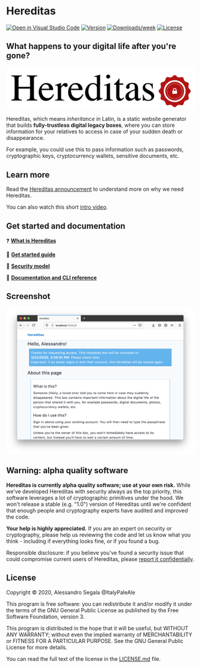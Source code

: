 # Hereditas

[![Open in Visual Studio Code](https://open.vscode.dev/badges/open-in-vscode.svg)](https://open.vscode.dev/ItalyPaleAle/hereditas)
[![Version](https://img.shields.io/npm/v/hereditas.svg)](https://npmjs.org/package/hereditas)
[![Downloads/week](https://img.shields.io/npm/dw/hereditas.svg)](https://npmjs.org/package/hereditas)
[![License](https://img.shields.io/npm/l/hereditas.svg)](https://github.com/ItalyPaleAle/hereditas/blob/master/package.json)

## What happens to your digital life after you're gone?

![Hereditas logo](./assets/hereditas-logo.png)

Hereditas, which means *inheritance* in Latin, is a static website generator that builds **fully-trustless digital legacy boxes**, where you can store information for your relatives to access in case of your sudden death or disappearance.

For example, you could use this to pass information such as passwords, cryptographic keys, cryptocurrency wallets, sensitive documents, etc.

## Learn more

Read the [Hereditas announcement](https://withblue.ink/2019/03/18/what-happens-to-your-digital-life-after-youre-gone-introducing-hereditas.html?utm_source=web&utm_campaign=hereditas-github) to understand more on why we need Hereditas.

You can also watch this short [intro video](https://www.youtube.com/watch?v=lZEKgB5dzQ4).

## Get started and documentation

❓ [**What is Hereditas**](https://hereditas.app)

🚀 [**Get started guide**](https://hereditas.app/guides/get-started.html)

🔐 [**Security model**](https://hereditas.app/introduction/security-model.html)

📘 [**Documentation and CLI reference**](https://hereditas.app)

## Screenshot

![Screenshot of Hereditas 0.2](./screenshot.png)

## Warning: alpha quality software

**Hereditas is currently alpha quality software; use at your own risk.** While we've developed Hereditas with security always as the top priority, this software leverages a lot of cryptographic primitives under the hood. We won't release a stable (e.g. "1.0") version of Hereditas until we're confident that enough people and cryptography experts have audited and improved the code.

**Your help is highly appreciated.** If you are an expert on security or cryptography, please help us reviewing the code and let us know what you think - including if everything looks fine, or if you found a bug.

Responsible disclosure: if you believe you've found a security issue that could compromise current users of Hereditas, please [report it confidentially](https://www.npmjs.com/advisories/report?package=hereditas).

## License

Copyright © 2020, Alessandro Segala @ItalyPaleAle

This program is free software: you can redistribute it and/or modify it under the terms of the GNU General Public License as published by the Free Software Foundation, version 3.

This program is distributed in the hope that it will be useful, but WITHOUT ANY WARRANTY; without even the implied warranty of MERCHANTABILITY or FITNESS FOR A PARTICULAR PURPOSE. See the GNU General Public License for more details.

You can read the full text of the license in the [LICENSE.md](./LICENSE.md) file.
